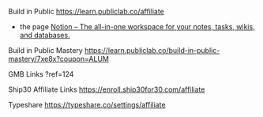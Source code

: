 Build in Public
https://learn.publiclab.co/affiliate
- the page
[Notion – The all-in-one workspace for your notes, tasks, wikis, and databases.](https://kevonc.notion.site/Build-in-Public-Mastery-Affiliate-Program-2022-Dec-56039ece7ffa4161a25095e8dc4dcdac)

Build in Public Mastery
https://learn.publiclab.co/build-in-public-mastery/7xe8x?coupon=ALUM

GMB Links
?ref=124

Ship30 Affiliate Links
https://enroll.ship30for30.com/affiliate

Typeshare
https://typeshare.co/settings/affiliate